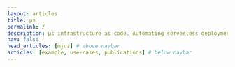 ```yaml
---
layout: articles
title: µs
permalink: /
description: µs infrastructure as code. Automating serverless deployments for DevOps organizations.
nav: false
head_articles: [mjuz] # above navbar
articles: [example, use-cases, publications] # below navbar
---
```

